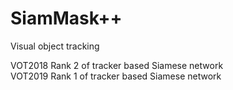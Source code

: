 # SiamMask++

Visual object tracking

VOT2018 Rank 2 of tracker based Siamese network   
VOT2019 Rank 1 of tracker based Siamese network

